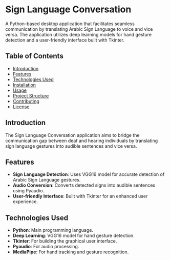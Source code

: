 # Sign Language Conversation

A Python-based desktop application that facilitates seamless communication by translating Arabic Sign Language to voice and vice versa. The application utilizes deep learning models for hand gesture detection and a user-friendly interface built with Tkinter.

## Table of Contents
- [Introduction](#introduction)
- [Features](#features)
- [Technologies Used](#technologies-used)
- [Installation](#installation)
- [Usage](#usage)
- [Project Structure](#project-structure)
- [Contributing](#contributing)
- [License](#license)

## Introduction
The Sign Language Conversation application aims to bridge the communication gap between deaf and hearing individuals by translating sign language gestures into audible sentences and vice versa.

## Features
- **Sign Language Detection**: Uses VGG16 model for accurate detection of Arabic Sign Language gestures.
- **Audio Conversion**: Converts detected signs into audible sentences using Pyaudio.
- **User-friendly Interface**: Built with Tkinter for an enhanced user experience.

## Technologies Used
- **Python**: Main programming language.
- **Deep Learning**: VGG16 model for hand gesture detection.
- **Tkinter**: For building the graphical user interface.
- **Pyaudio**: For audio processing.
- **MediaPipe**: For hand tracking and gesture recognition.
